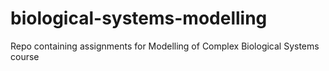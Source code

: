 # biological-systems-modelling
Repo containing assignments for Modelling of Complex Biological Systems course
